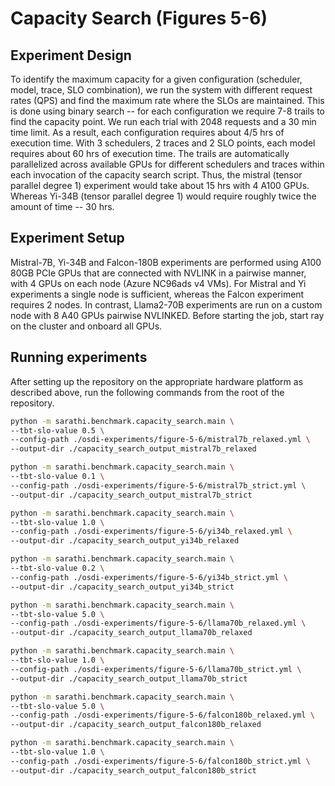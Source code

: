 # Capacity Search (Figures 5-6)

## Experiment Design

To identify the maximum capacity for a given configuration (scheduler, model, trace, SLO combination), we run the system with different request rates (QPS) and find the maximum rate where the SLOs are maintained. This is done using binary search -- for each configuration we require 7-8 trails to find the capacity point. We run each trial with 2048 requests and a 30 min time limit. As a result, each configuration requires about 4/5 hrs of execution time. With 3 schedulers, 2 traces and 2 SLO points, each model requires about 60 hrs of execution time. The trails are automatically parallelized across available GPUs for different schedulers and traces within each invocation of the capacity search script. Thus, the mistral (tensor parallel degree 1) experiment would take about 15 hrs with 4 A100 GPUs. Whereas Yi-34B (tensor parallel degree 1) would require roughly twice the amount of time -- 30 hrs.

## Experiment Setup

Mistral-7B, Yi-34B and Falcon-180B experiments are performed using A100 80GB PCIe GPUs that are connected with NVLINK in a pairwise manner, with 4 GPUs on each node (Azure NC96ads v4 VMs). For Mistral and Yi experiments a single node is sufficient, whereas the Falcon experiment requires 2 nodes. In contrast, Llama2-70B experiments are run on a custom node with 8 A40 GPUs pairwise NVLINKED. Before starting the job, start ray on the cluster and onboard all GPUs.

## Running experiments

After setting up the repository on the appropriate hardware platform as described above, run the following commands from the root of the repository.

```sh
python -m sarathi.benchmark.capacity_search.main \
--tbt-slo-value 0.5 \
--config-path ./osdi-experiments/figure-5-6/mistral7b_relaxed.yml \
--output-dir ./capacity_search_output_mistral7b_relaxed

python -m sarathi.benchmark.capacity_search.main \
--tbt-slo-value 0.1 \
--config-path ./osdi-experiments/figure-5-6/mistral7b_strict.yml \
--output-dir ./capacity_search_output_mistral7b_strict

python -m sarathi.benchmark.capacity_search.main \
--tbt-slo-value 1.0 \
--config-path ./osdi-experiments/figure-5-6/yi34b_relaxed.yml \
--output-dir ./capacity_search_output_yi34b_relaxed

python -m sarathi.benchmark.capacity_search.main \
--tbt-slo-value 0.2 \
--config-path ./osdi-experiments/figure-5-6/yi34b_strict.yml \
--output-dir ./capacity_search_output_yi34b_strict

python -m sarathi.benchmark.capacity_search.main \
--tbt-slo-value 5.0 \
--config-path ./osdi-experiments/figure-5-6/llama70b_relaxed.yml \
--output-dir ./capacity_search_output_llama70b_relaxed

python -m sarathi.benchmark.capacity_search.main \
--tbt-slo-value 1.0 \
--config-path ./osdi-experiments/figure-5-6/llama70b_strict.yml \
--output-dir ./capacity_search_output_llama70b_strict

python -m sarathi.benchmark.capacity_search.main \
--tbt-slo-value 5.0 \
--config-path ./osdi-experiments/figure-5-6/falcon180b_relaxed.yml \
--output-dir ./capacity_search_output_falcon180b_relaxed

python -m sarathi.benchmark.capacity_search.main \
--tbt-slo-value 1.0 \
--config-path ./osdi-experiments/figure-5-6/falcon180b_strict.yml \
--output-dir ./capacity_search_output_falcon180b_strict
```